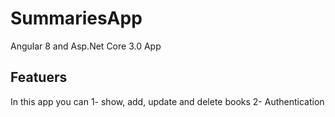 # SummariesApp
Angular 8 and Asp.Net Core 3.0 App
## Featuers
In this app you can 
 1- show, add, update and delete books
 2- Authentication  
